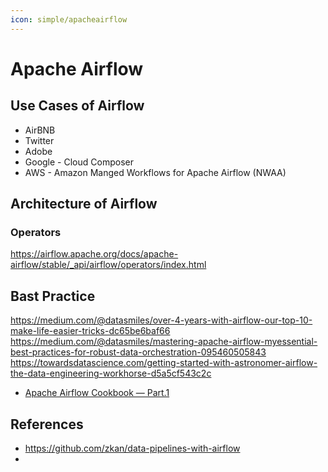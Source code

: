 ```yaml
---
icon: simple/apacheairflow
---
```


# Apache Airflow

## Use Cases of Airflow

- AirBNB
- Twitter
- Adobe
- Google - Cloud Composer
- AWS - Amazon Manged Workflows for Apache Airflow (NWAA)

## Architecture of Airflow

### Operators

https://airflow.apache.org/docs/apache-airflow/stable/_api/airflow/operators/index.html

## Bast Practice

https://medium.com/@datasmiles/over-4-years-with-airflow-our-top-10-make-life-easier-tricks-dc65be6baf66
https://medium.com/@datasmiles/mastering-apache-airflow-myessential-best-practices-for-robust-data-orchestration-095460505843
https://towardsdatascience.com/getting-started-with-astronomer-airflow-the-data-engineering-workhorse-d5a5cf543c2c

- [Apache Airflow Cookbook — Part.1](https://medium.com/towardsdev/apache-airflow-cookbook-part-1-1444bb7047b6)

## References

- https://github.com/zkan/data-pipelines-with-airflow
-

